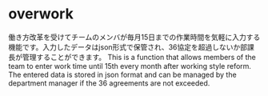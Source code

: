 # overwork
働き方改革を受けてチームのメンバが毎月15日までの作業時間を気軽に入力する機能です。入力したデータはjson形式で保管され、36協定を超過しないか部課長が管理することができます。
This is a function that allows members of the team to enter work time until 15th every month after working style reform. The entered data is stored in json format and can be managed by the department manager if the 36 agreements are not exceeded.
